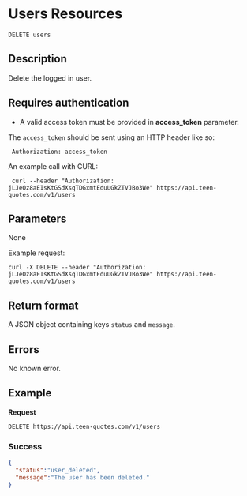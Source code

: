 # Users Resources

    DELETE users

## Description
Delete the logged in user.

## Requires authentication
* A valid access token must be provided in **access_token** parameter.

The `access_token` should be sent using an HTTP header like so:

     Authorization: access_token

An example call with CURL:

     curl --header "Authorization: jLJeOz8aEIsKtGSdXsqTDGxmtEduUGkZTVJBo3We" https://api.teen-quotes.com/v1/users

## Parameters
None

Example request:

    curl -X DELETE --header "Authorization: jLJeOz8aEIsKtGSdXsqTDGxmtEduUGkZTVJBo3We" https://api.teen-quotes.com/v1/users

## Return format
A JSON object containing keys `status` and `message`.

## Errors
No known error.

## Example
**Request**

    DELETE https://api.teen-quotes.com/v1/users

### Success
``` json
{
  "status":"user_deleted",
  "message":"The user has been deleted."
}
```